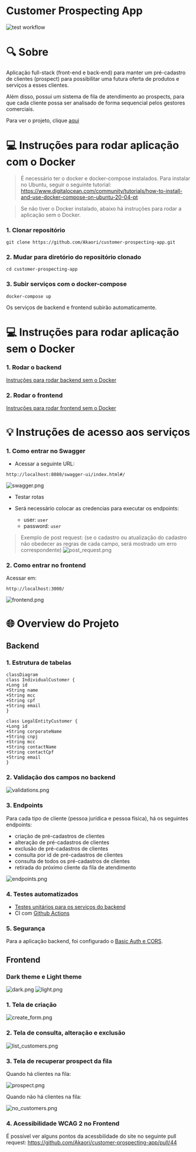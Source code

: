 # Customer Prospecting App

![test workflow](https://github.com/Akaori/customer-prospecting-app/actions/workflows/test.yaml/badge.svg)


# 🔍 Sobre

Aplicação full-stack (front-end e back-end) para manter um pré-cadastro de clientes (prospect) para possibilitar uma futura oferta de produtos e serviços a esses clientes.

Além disso, possui um sistema de fila de atendimento ao prospects, para que cada cliente possa ser analisado de forma sequencial pelos gestores comerciais.

Para ver o projeto, clique [aqui](https://github.com/users/Akaori/projects/3)

# 💻 Instruções para rodar aplicação com o Docker

> É necessário ter o docker e docker-compose instalados. Para instalar no Ubuntu, seguir o seguinte tutorial: 
> https://www.digitalocean.com/community/tutorials/how-to-install-and-use-docker-compose-on-ubuntu-20-04-pt


> Se não tiver o Docker instalado, abaixo há instruções para rodar a aplicação sem o Docker.

### 1. Clonar repositório

```
git clone https://github.com/Akaori/customer-prospecting-app.git

```

### 2. Mudar para diretório do repositório clonado

```
cd customer-prospecting-app
```

### 3. Subir serviços com o docker-compose

```
docker-compose up
```

Os serviços de backend e frontend subirão automaticamente.

# 💻 Instruções para rodar aplicação sem o Docker

### 1. Rodar o backend

[Instruções para rodar backend sem o Docker](https://github.com/Akaori/customer-prospecting-app/tree/main/backend)

### 2. Rodar o frontend

[Instruções para rodar frontend sem o Docker](https://github.com/Akaori/customer-prospecting-app/tree/main/frontend)

# 💡 Instruções de acesso aos serviços

### 1. Como entrar no Swagger

- Acessar a seguinte URL:

```
http://localhost:8080/swagger-ui/index.html#/
```

![swagger.png](images/swagger.png)

- Testar rotas

- Será necessário colocar as credencias para executar os endpoints:

  - user: `user`
  - password: `user`

> Exemplo de post request: (se o cadastro ou atualização do cadastro não obedecer as regras de cada campo, será mostrado um erro correspondente)
![post_request.png](images/post_request.png)


### 2. Como entrar no frontend

Acessar em:

```
http://localhost:3000/
```

![frontend.png](images/frontend.png)


# 🌐 Overview do Projeto


## Backend

### 1. Estrutura de tabelas

```mermaid
classDiagram
class IndividualCustomer {
+Long id
+String name
+String mcc
+String cpf
+String email
}

class LegalEntityCustomer {
+Long id
+String corporateName
+String cnpj
+String mcc
+String contactName
+String contactCpf
+String email
}
```

### 2. Validação dos campos no backend

![validations.png](images/validations.png)

### 3. Endpoints 

Para cada tipo de cliente (pessoa jurídica e pessoa física), há os seguintes endpoints:
- criação de pré-cadastros de clientes
- alteração de pré-cadastros de clientes
- exclusão de pré-cadastros de clientes
- consulta por id de pré-cadastros de clientes
- consulta de todos os pré-cadastros de clientes
- retirada do próximo cliente da fila de atendimento

![endpoints.png](images/endpoints.png)

### 4. Testes automatizados

- [Testes unitários para os serviços do backend](https://github.com/Akaori/customer-prospecting-app/tree/main/backend/src/test/java/com/challenge/customerprospecting/service)
- CI com [Github Actions](https://github.com/Akaori/customer-prospecting-app/actions)

### 5. Segurança

Para a aplicação backend, foi configurado o [Basic Auth e CORS](https://github.com/Akaori/customer-prospecting-app/blob/main/backend/src/main/java/com/challenge/customerprospecting/config/SecurityConfig.java).


## Frontend

### Dark theme e Light theme

![dark.png](images/dark.png)
![light.png](images/light.png)

### 1. Tela de criação

![create_form.png](images/create_form.png)

### 2. Tela de consulta, alteração e exclusão

![list_customers.png](images/list_customers.png)

### 3. Tela de recuperar prospect da fila

Quando há clientes na fila:

![prospect.png](images/prospect.png)

Quando não há clientes na fila:

![no_customers.png](images/no_customers.png)

### 4. Acessibilidade WCAG 2 no Frontend

É possível ver alguns pontos da acessbilidade do site no seguinte pull request: https://github.com/Akaori/customer-prospecting-app/pull/44